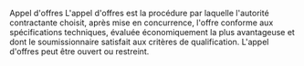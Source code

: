Appel d'offres
L'appel d'offres est la procédure par laquelle l'autorité
contractante choisit, après mise en concurrence, l'offre conforme aux
spécifications techniques, évaluée économiquement la plus avantageuse et
dont le soumissionnaire satisfait aux critères de qualification.
L'appel d'offres peut être ouvert ou restreint.